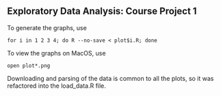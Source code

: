 ## Exploratory Data Analysis: Course Project 1

To generate the graphs, use

```
for i in 1 2 3 4; do R --no-save < plot$i.R; done
```

To view the graphs on MacOS, use

```
open plot*.png
```

Downloading and parsing of the data is common to all the plots, so it was refactored into the load_data.R file.
